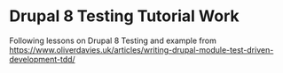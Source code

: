 # Drupal 8 Testing Tutorial Work

Following lessons on Drupal 8 Testing and example from https://www.oliverdavies.uk/articles/writing-drupal-module-test-driven-development-tdd/
